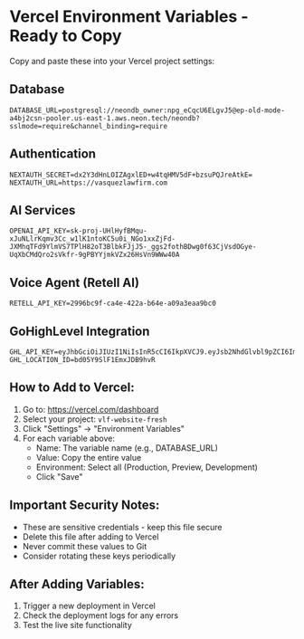 # Vercel Environment Variables - Ready to Copy

Copy and paste these into your Vercel project settings:

## Database

```
DATABASE_URL=postgresql://neondb_owner:npg_eCqcU6ELgvJ5@ep-old-mode-a4bj2csn-pooler.us-east-1.aws.neon.tech/neondb?sslmode=require&channel_binding=require
```

## Authentication

```
NEXTAUTH_SECRET=dx2Y3dHnLOIZAgxlED+w4tqHMV5dF+bzsuPQJreAtkE=
NEXTAUTH_URL=https://vasquezlawfirm.com
```

## AI Services

```
OPENAI_API_KEY=sk-proj-UHlHyfBMqu-xJuNLlrKqmv3Cc_w1lK1ntoKC5u0i_NGo1xxZjFd-JXMhqTFd9YlmVS7TPlH82oT3BlbkFJjJ5-_ggs2fothBDwg0f63CjVsdOGye-UqXbCMdQro2sVkfr-9gPBYYjmkVZx26HsVn9WWw40A
```

## Voice Agent (Retell AI)

```
RETELL_API_KEY=2996bc9f-ca4e-422a-b64e-a09a3eaa9bc0
```

## GoHighLevel Integration

```
GHL_API_KEY=eyJhbGciOiJIUzI1NiIsInR5cCI6IkpXVCJ9.eyJsb2NhdGlvbl9pZCI6ImJkMDVZOVNsRjFFbXhKREI5aHZSIiwiY29tcGFueV9pZCI6InpFdkR3a0xBbzNCM1F4R3F3QUFkIiwidmVyc2lvbiI6MSwiaWF0IjoxNzExMDM1ODE0NDA3LCJzdWIiOiJ1c2VyX2lkIn0.hDnaMa6pU5dDUy9oq8DJfUJnWt54jd7rmUHAvbCUiGs
GHL_LOCATION_ID=bd05Y9SlF1EmxJDB9hvR
```

## How to Add to Vercel:

1. Go to: https://vercel.com/dashboard
2. Select your project: `vlf-website-fresh`
3. Click "Settings" → "Environment Variables"
4. For each variable above:
   - Name: The variable name (e.g., DATABASE_URL)
   - Value: Copy the entire value
   - Environment: Select all (Production, Preview, Development)
   - Click "Save"

## Important Security Notes:

- These are sensitive credentials - keep this file secure
- Delete this file after adding to Vercel
- Never commit these values to Git
- Consider rotating these keys periodically

## After Adding Variables:

1. Trigger a new deployment in Vercel
2. Check the deployment logs for any errors
3. Test the live site functionality
